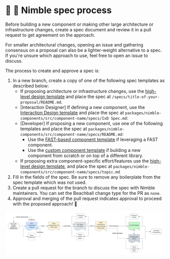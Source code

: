 # 🧐 📄 Nimble spec process

Before building a new component or making other large architecture or infrastructure changes, create a spec document and review it in a pull request to get agreement on the approach.

For smaller architectural changes, opening an issue and gathering consensus on a proposal can also be a lighter-weight alternative to a spec. If you're unsure which approach to use, feel free to open an issue to discuss.

The process to create and approve a spec is:

1. In a new branch, create a copy of one of the following spec templates as described below:
   - If proposing architecture or infrastructure changes, use the [high-level design template](/specs/templates/high-level-design.md) and place the spec at `/specs/title-of-your-proposal/README.md`.
   - [Interaction Designer] If defining a new component, use the [Interaction Design template](/specs/templates/component-interaction-design.md) and place the spec at `packages/nimble-components/src/component-name/specs/IxD Spec.md`:
   - [Developer] If proposing a new component, use one of the following templates and place the spec at `packages/nimble-components/src/component-name/specs/README.md`:
      - Use the [FAST-based component template](/specs/templates/fast-based-component.md) if leveraging a FAST component.
      - Use the [custom component template](/specs/templates/custom-component.md) if building a new component from scratch or on top of a different library.
   - If proposing extra component-specific effort/features use the [high-level design template](/specs/templates/high-level-design.md), and place the spec at `packages/nimble-components/src/component-name/specs/topic.md`
2. Fill in the fields of the spec. Be sure to remove any boilerplate from the spec template which was not used. 
3. Create a pull request for the branch to discuss the spec with Nimble maintainers. You can set the Beachball change type for the PR as `none`.
4. Approval and merging of the pull request indicates approval to proceed with the proposed approach! 🥳

![Nimble spec process diagram](/docs/nimble-spec-process.png)